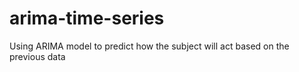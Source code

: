 # arima-time-series
 Using ARIMA model to predict how the subject will act based on the previous data

